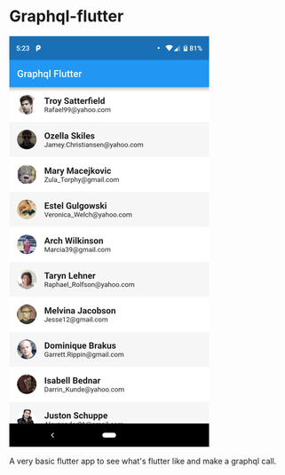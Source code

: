 # Graphql-flutter

![screenshot](https://github.com/martinbonnin/graphql-flutter/blob/master/doc/screenshot.png)


A very basic flutter app to see what's flutter like and make a graphql call.

